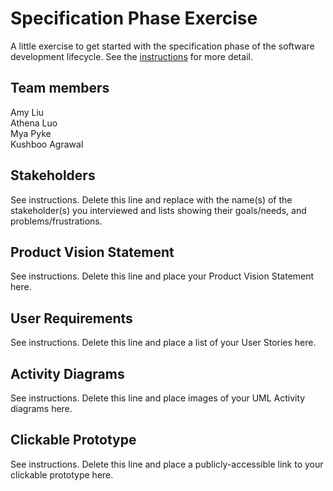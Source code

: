 # Specification Phase Exercise

A little exercise to get started with the specification phase of the software development lifecycle. See the [instructions](instructions.md) for more detail.

## Team members

Amy Liu <br/>
Athena Luo <br/>
Mya Pyke <br/>
Kushboo Agrawal <br/>

## Stakeholders

See instructions. Delete this line and replace with the name(s) of the stakeholder(s) you interviewed and lists showing their goals/needs, and problems/frustrations.

## Product Vision Statement

See instructions. Delete this line and place your Product Vision Statement here.

## User Requirements

See instructions. Delete this line and place a list of your User Stories here.

## Activity Diagrams

See instructions. Delete this line and place images of your UML Activity diagrams here.

## Clickable Prototype

See instructions. Delete this line and place a publicly-accessible link to your clickable prototype here.
